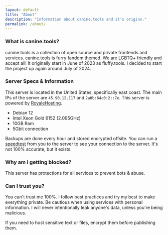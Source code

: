 ```yaml
---
layout: default
title: "About"
description: "Information about canine.tools and it's origins."
permalink: /about/
---
```

### What is canine.tools?
canine.tools is a collection of open source and private frontends and services. canine.tools is furry fandom themed. We are LGBTQ+ friendly and accept all! It originally start in June of 2023 as fluffy.tools. I decided to start the project up again around July of 2024.

### Server Specs & Information
This server is located in the United States, specifically east coast. The main IPs of the server are `45.90.12.117` and `2a0b:64c0:2::7e`. This server is powered by [RoyaleHosting](https://royalehosting.net/).
* Debian 12
* Intel Xeon Gold 6152 (2.095GHz)
* 10GB Ram
* 5Gbit connection

Backups are done every hour and stored encrypted offsite. You can run a [speedtest](https://speedtest.canine.tools) from you to the server to see your connection to the server. It's not 100% accurate, but it exists.

### Why am I getting blocked?
This server has protections for all services to prevent bots & abuse.

### Can I trust you?
You can't trust me 100%. I follow best practices and try my best to make everything private. Be cautious when using services with personal information. I will never intentionally leak anyone's data, unless you're being malicious.

If you need to host sensitive text or files, encrypt them before publishing them.